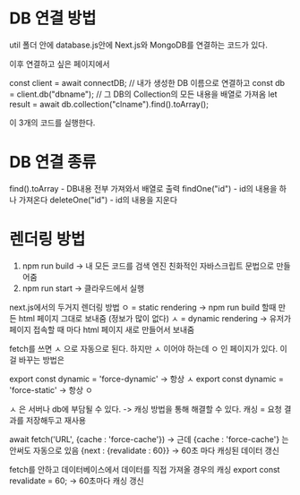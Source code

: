 # DB 연결 방법

util 폴더 안에 database.js안에 Next.js와 MongoDB를 연결하는 코드가 있다.

이후 연결하고 싶은 페이지에서

const client = await connectDB;
// 내가 생성한 DB 이름으로 연결하고
const db = client.db("dbname");
// 그 DB의 Collection의 모든 내용을 배열로 가져옴
let result = await db.collection("clname").find().toArray();

이 3개의 코드를 실행한다.

# DB 연결 종류

find().toArray - DB내용 전부 가져와서 배열로 출력
findOne("id") - id의 내용을 하나 가져온다
deleteOne("id") - id의 내용을 지운다

# 렌더링 방법

1. npm run build -> 내 모든 코드를 검색 엔진 친화적인 자바스크립트 문법으로 만들어줌
2. npm run start -> 클라우드에서 실행

next.js에서의 두거지 렌더링 방법
ㅇ = static rendering -> npm run build 할때 만든 html 페이지 그대로 보내줌 (정보가 많이 없다)
ㅅ = dynamic rendering -> 유저가 페이지 접속할 때 마다 html 페이지 새로 만들어서 보내줌

fetch를 쓰면 ㅅ 으로 자동으로 된다. 하지만 ㅅ 이어야 하는데 ㅇ 인 페이지가 있다. 이걸 바꾸는 방법은

export const dynamic = 'force-dynamic' -> 항상 ㅅ
export const dynamic = 'force-static' -> 항상 ㅇ

ㅅ 은 서버나 db에 부담될 수 있다. -> 캐싱 방법을 통해 해결할 수 있다.
캐싱 = 요청 결과를 저장해두고 재사용

await fetch('URL', {cache : 'force-cache'}) -> 근데 {cache : 'force-cache'} 는 안써도 자동으로 있음
{next : {revalidate : 60}} -> 60초 마다 캐싱된 데이터 갱신

fetch를 안하고 데이터베이스에서 데이터를 직접 가져올 경우의 캐싱
export const revalidate = 60; -> 60초마다 캐싱 갱신

